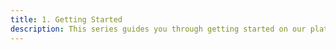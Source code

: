 ```yaml
---
title: 1. Getting Started
description: This series guides you through getting started on our platform.
---
```


